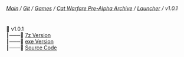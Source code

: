 ﻿###### [Main](https://pikakid98.github.io) / [Git](https://git-pikakid98.github.io) / [Games](https://git-pikakid98.github.io/games) / [Cat Warfare Pre-Alpha Archive](https://git-pikakid98.github.io/games/cat-warfare-pre-alpha-archive) / [Launcher](https://git-pikakid98.github.io/games/cat-warfare-pre-alpha-archive/launcher) / v1.0.1
<h1></h1>

📂 v1.0.1
\
┃───📄 [7z Version](https://github.com/Git-Pikakid98/cat-warfare-pre-alpha-archive/releases/download/Launcher_v1.0.1/Cat.Warfare.Pre-Alpha.Archive.Launcher.7z)
\
┃───📄 [exe Version](https://github.com/Git-Pikakid98/cat-warfare-pre-alpha-archive/releases/download/Launcher_v1.0.1/Cat.Warfare.Pre-Alpha.Archive.Launcher.exe)
\
┃───📄 [Source Code](https://github.com/Git-Pikakid98/cat-warfare-pre-alpha-archive/archive/refs/tags/Launcher_v1.0.1.zip)
